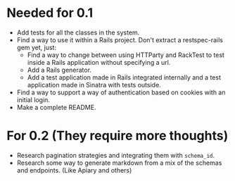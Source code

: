 # Needed for 0.1
- Add tests for all the classes in the system.
- Find a way to use it within a Rails project. Don't extract a restspec-rails gem yet, just:
    + Find a way to change between using HTTParty and RackTest to test inside a Rails application without specifying a url.
    + Add a Rails generator.
    + Add a test application made in Rails integrated internally and a test application made in Sinatra with tests outside.
- Find a way to support a way of authentication based on cookies with an initial login.
- Make a complete README.

# For 0.2 (They require more thoughts)
- Research pagination strategies and integrating them with `schema_id`.
- Research some way to generate markdown from a mix of the schemas and endpoints. (Like Apiary and others)
